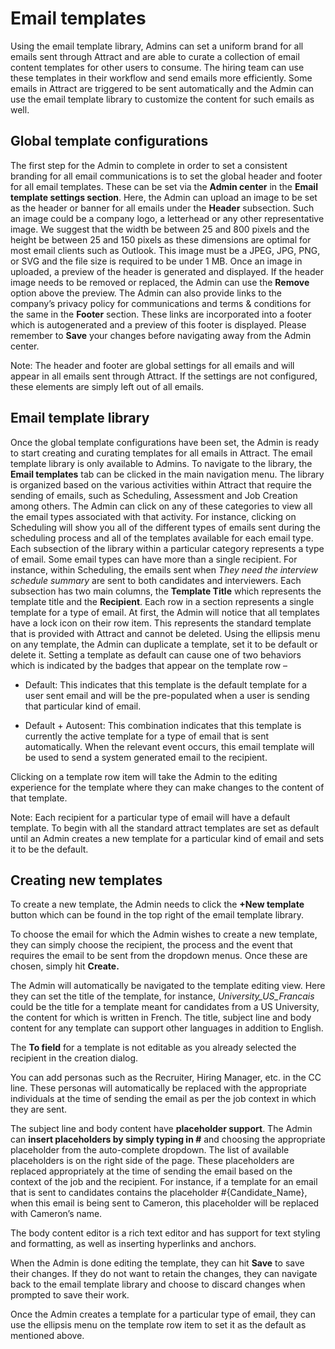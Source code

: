 Email templates 
================

Using the email template library, Admins can set a uniform brand for all emails
sent through Attract and are able to curate a collection of email content
templates for other users to consume. The hiring team can use these templates in
their workflow and send emails more efficiently. Some emails in Attract are
triggered to be sent automatically and the Admin can use the email template
library to customize the content for such emails as well.

Global template configurations
------------------------------

The first step for the Admin to complete in order to set a consistent branding
for all email communications is to set the global header and footer for all
email templates. These can be set via the **Admin center** in the **Email
template settings section**. Here, the Admin can upload an image to be set as
the header or banner for all emails under the **Header** subsection. Such an
image could be a company logo, a letterhead or any other representative image.
We suggest that the width be between 25 and 800 pixels and the height be between
25 and 150 pixels as these dimensions are optimal for most email clients such as
Outlook. This image must be a JPEG, JPG, PNG, or SVG and the file size is
required to be under 1 MB. Once an image in uploaded, a preview of the header is
generated and displayed. If the header image needs to be removed or replaced,
the Admin can use the **Remove** option above the preview. The Admin can also
provide links to the company’s privacy policy for communications and terms &
conditions for the same in the **Footer** section. These links are incorporated
into a footer which is autogenerated and a preview of this footer is displayed.
Please remember to **Save** your changes before navigating away from the Admin
center.

Note: The header and footer are global settings for all emails and will appear
in all emails sent through Attract. If the settings are not configured, these
elements are simply left out of all emails.

Email template library 
-----------------------

Once the global template configurations have been set, the Admin is ready to
start creating and curating templates for all emails in Attract. The email
template library is only available to Admins. To navigate to the library, the
**Email templates** tab can be clicked in the main navigation menu. The library
is organized based on the various activities within Attract that require the
sending of emails, such as Scheduling, Assessment and Job Creation among others.
The Admin can click on any of these categories to view all the email types
associated with that activity. For instance, clicking on Scheduling will show
you all of the different types of emails sent during the scheduling process and
all of the templates available for each email type. Each subsection of the
library within a particular category represents a type of email. Some email
types can have more than a single recipient. For instance, within Scheduling,
the emails sent when *They need the interview schedule summary* are sent to both
candidates and interviewers. Each subsection has two main columns, the
**Template Title** which represents the template title and the **Recipient**.
Each row in a section represents a single template for a type of email. At
first, the Admin will notice that all templates have a lock icon on their row
item. This represents the standard template that is provided with Attract and
cannot be deleted. Using the ellipsis menu on any template, the Admin can
duplicate a template, set it to be default or delete it. Setting a template as
default can cause one of two behaviors which is indicated by the badges that
appear on the template row –

-   Default: This indicates that this template is the default template for a
    user sent email and will be the pre-populated when a user is sending that
    particular kind of email.

-   Default + Autosent: This combination indicates that this template is
    currently the active template for a type of email that is sent
    automatically. When the relevant event occurs, this email template will be
    used to send a system generated email to the recipient.

Clicking on a template row item will take the Admin to the editing experience
for the template where they can make changes to the content of that template.

Note: Each recipient for a particular type of email will have a default
template. To begin with all the standard attract templates are set as default
until an Admin creates a new template for a particular kind of email and sets it
to be the default.

Creating new templates
----------------------

To create a new template, the Admin needs to click the **+New template** button
which can be found in the top right of the email template library.

To choose the email for which the Admin wishes to create a new template, they
can simply choose the recipient, the process and the event that requires the
email to be sent from the dropdown menus. Once these are chosen, simply hit
**Create.**

The Admin will automatically be navigated to the template editing view. Here
they can set the title of the template, for instance, *University_US_Francais*
could be the title for a template meant for candidates from a US University, the
content for which is written in French. The title, subject line and body content
for any template can support other languages in addition to English.

The **To field** for a template is not editable as you already selected the
recipient in the creation dialog.

You can add personas such as the Recruiter, Hiring Manager, etc. in the CC line.
These personas will automatically be replaced with the appropriate individuals
at the time of sending the email as per the job context in which they are sent.

The subject line and body content have **placeholder support**. The Admin can
**insert placeholders by simply typing in \#** and choosing the appropriate
placeholder from the auto-complete dropdown. The list of available placeholders
is on the right side of the page. These placeholders are replaced appropriately
at the time of sending the email based on the context of the job and the
recipient. For instance, if a template for an email that is sent to candidates
contains the placeholder \#{Candidate_Name}, when this email is being sent to
Cameron, this placeholder will be replaced with Cameron’s name.

The body content editor is a rich text editor and has support for text styling
and formatting, as well as inserting hyperlinks and anchors.

When the Admin is done editing the template, they can hit **Save** to save their
changes. If they do not want to retain the changes, they can navigate back to
the email template library and choose to discard changes when prompted to save
their work.

Once the Admin creates a template for a particular type of email, they can use
the ellipsis menu on the template row item to set it as the default as mentioned
above.
